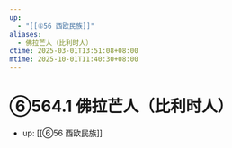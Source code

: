```yaml
---
up:
  - "[[⑥56 西欧民族]]"
aliases:
  - 佛拉芒人（比利时人）
ctime: 2025-03-01T13:51:08+08:00
mtime: 2025-10-01T11:40:30+08:00
---
```


# ⑥564.1 佛拉芒人（比利时人）

- up: [[⑥56 西欧民族]]
